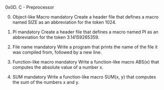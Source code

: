 0x0D. C - Preprocessor

0. Object-like Macro
mandatory
Create a header file that defines a macro named SIZE as an abbreviation for the token 1024.


  
1. Pi
mandatory
Create a header file that defines a macro named PI as an abbreviation for the token 3.14159265359.

  
2. File name
mandatory
Write a program that prints the name of the file it was compiled from, followed by a new line.


   
3. Function-like macro
mandatory
Write a function-like macro ABS(x) that computes the absolute value of a number x.

  
4. SUM
mandatory
Write a function-like macro SUM(x, y) that computes the sum of the numbers x and y.

